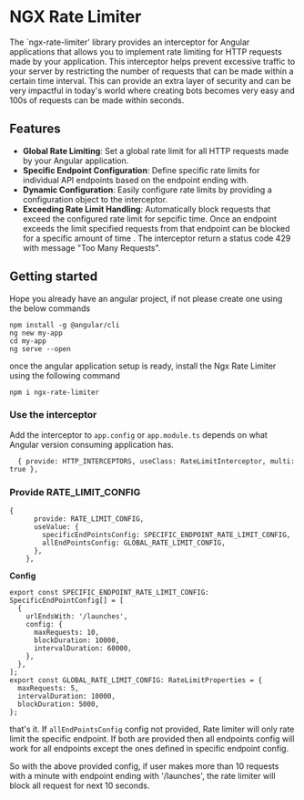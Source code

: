 # NGX Rate Limiter

The `ngx-rate-limiter' library provides an interceptor for Angular applications that allows you to implement rate limiting for HTTP requests made by your application. This interceptor helps prevent excessive traffic to your server by restricting the number of requests that can be made within a certain time interval. This can provide an extra layer of security and can be very impactful in today's world where creating bots becomes very easy and 100s of requests can be made within seconds.

## Features

- **Global Rate Limiting**: Set a global rate limit for all HTTP requests made by your Angular application.
- **Specific Endpoint Configuration**: Define specific rate limits for individual API endpoints based on the endpoint ending with.
- **Dynamic Configuration**: Easily configure rate limits by providing a configuration object to the interceptor.
- **Exceeding Rate Limit Handling**: Automatically block requests that exceed the configured rate limit for sepcific time. Once an endpoint exceeds the limit specified requests from that endpoint can be blocked for a specific amount of time . The interceptor return a status code 429 with message "Too Many Requests".

## Getting started

Hope you already have an angular project, if not please create one using the below commands

```
npm install -g @angular/cli
ng new my-app
cd my-app
ng serve --open
```

once the angular application setup is ready, install the Ngx Rate Limiter using the following command

```
npm i ngx-rate-limiter
```


### Use the interceptor

Add the interceptor to `app.config` or `app.module.ts` depends on what Angular version consuming application has.
```
  { provide: HTTP_INTERCEPTORS, useClass: RateLimitInterceptor, multi: true },
```
### Provide RATE_LIMIT_CONFIG
```
{
      provide: RATE_LIMIT_CONFIG,
      useValue: {
        specificEndPointsConfig: SPECIFIC_ENDPOINT_RATE_LIMIT_CONFIG,
        allEndPointsConfig: GLOBAL_RATE_LIMIT_CONFIG,
      },
    },
```
**Config**
```
export const SPECIFIC_ENDPOINT_RATE_LIMIT_CONFIG: SpecificEndPointConfig[] = [
  {
    urlEndsWith: '/launches',
    config: {
      maxRequests: 10,
      blockDuration: 10000,
      intervalDuration: 60000,
    },
  },
];
export const GLOBAL_RATE_LIMIT_CONFIG: RateLimitProperties = {
  maxRequests: 5,
  intervalDuration: 10000,
  blockDuration: 5000,
};
```

that's it.
If `allEndPointsConfig` config not provided, Rate limiter will only rate limit the specific endpoint. If both are provided then all endpoints config will work for all endpoints except the ones defined in specific endpoint config.

So with the above provided config, if user makes more than 10 requests with a minute with endpoint ending with '/launches', the rate limiter will block all request for next 10 seconds.
